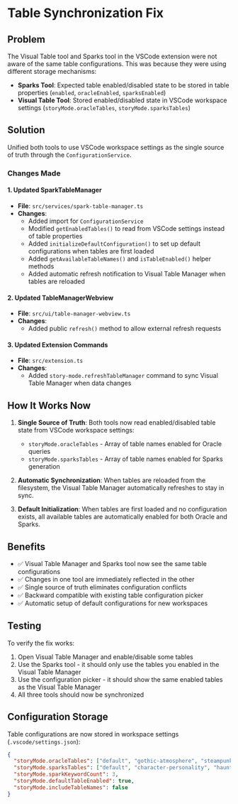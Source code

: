 # Table Synchronization Fix

## Problem
The Visual Table tool and Sparks tool in the VSCode extension were not aware of the same table configurations. This was because they were using different storage mechanisms:

- **Sparks Tool**: Expected table enabled/disabled state to be stored in table properties (`enabled`, `oracleEnabled`, `sparksEnabled`)
- **Visual Table Tool**: Stored enabled/disabled state in VSCode workspace settings (`storyMode.oracleTables`, `storyMode.sparksTables`)

## Solution
Unified both tools to use VSCode workspace settings as the single source of truth through the `ConfigurationService`.

### Changes Made

#### 1. Updated SparkTableManager
- **File**: `src/services/spark-table-manager.ts`
- **Changes**:
  - Added import for `ConfigurationService`
  - Modified `getEnabledTables()` to read from VSCode settings instead of table properties
  - Added `initializeDefaultConfiguration()` to set up default configurations when tables are first loaded
  - Added `getAvailableTableNames()` and `isTableEnabled()` helper methods
  - Added automatic refresh notification to Visual Table Manager when tables are reloaded

#### 2. Updated TableManagerWebview
- **File**: `src/ui/table-manager-webview.ts`
- **Changes**:
  - Added public `refresh()` method to allow external refresh requests

#### 3. Updated Extension Commands
- **File**: `src/extension.ts` 
- **Changes**:
  - Added `story-mode.refreshTableManager` command to sync Visual Table Manager when data changes

## How It Works Now

1. **Single Source of Truth**: Both tools now read enabled/disabled table state from VSCode workspace settings:
   - `storyMode.oracleTables` - Array of table names enabled for Oracle queries
   - `storyMode.sparksTables` - Array of table names enabled for Sparks generation

2. **Automatic Synchronization**: When tables are reloaded from the filesystem, the Visual Table Manager automatically refreshes to stay in sync.

3. **Default Initialization**: When tables are first loaded and no configuration exists, all available tables are automatically enabled for both Oracle and Sparks.

## Benefits

- ✅ Visual Table Manager and Sparks tool now see the same table configurations
- ✅ Changes in one tool are immediately reflected in the other
- ✅ Single source of truth eliminates configuration conflicts
- ✅ Backward compatible with existing table configuration picker
- ✅ Automatic setup of default configurations for new workspaces

## Testing

To verify the fix works:

1. Open Visual Table Manager and enable/disable some tables
2. Use the Sparks tool - it should only use the tables you enabled in the Visual Table Manager
3. Use the configuration picker - it should show the same enabled tables as the Visual Table Manager
4. All three tools should now be synchronized

## Configuration Storage

Table configurations are now stored in workspace settings (`.vscode/settings.json`):

```json
{
  "storyMode.oracleTables": ["default", "gothic-atmosphere", "steampunk-elements"],
  "storyMode.sparksTables": ["default", "character-personality", "haunting-grounds"],
  "storyMode.sparkKeywordCount": 3,
  "storyMode.defaultTableEnabled": true,
  "storyMode.includeTableNames": false
}
```
